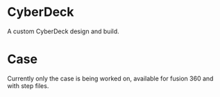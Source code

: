 # CyberDeck
A custom CyberDeck design and build.

# Case
Currently only the case is being worked on, available for fusion 360 and with step files.